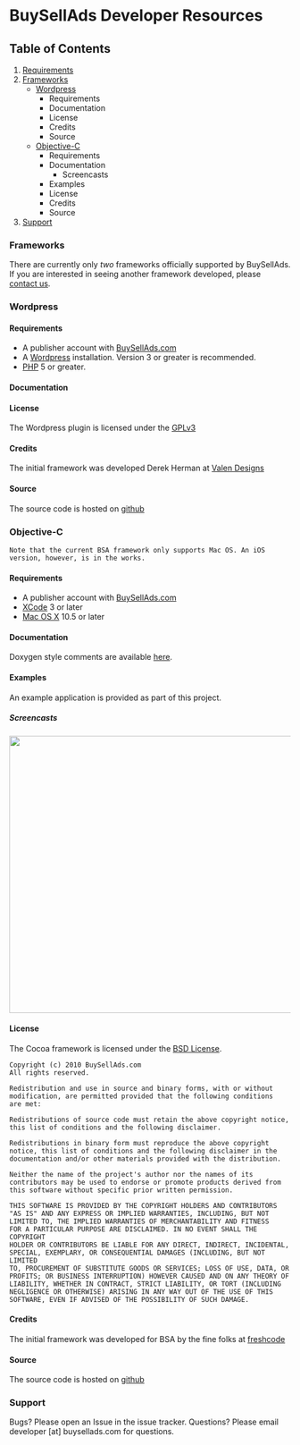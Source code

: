 # BuySellAds Developer Resources


## Table of Contents

1. [Requirements](#requirements "Requirements")
2. [Frameworks](#frameworks "Frameworks") 
	* [Wordpress](#wordpress "Wordpress")
		* Requirements
		* Documentation
		* License
		* Credits
		* Source
	* [Objective-C](#cocoa "Objective-C")
		* Requirements
		* Documentation
			* Screencasts
		* Examples
		* License
		* Credits
		* Source
3. [Support](#support "Support")


### <a name="frameworks">Frameworks</a>
There are currently only *two* frameworks officially supported by BuySellAds. If you are interested in seeing another framework developed, please [contact us](#support).

### <a name="wordpress">Wordpress</a>

#### Requirements
* A publisher account with [BuySellAds.com](http://www.buysellads.com)
* A [Wordpress](http://www.wordpress.org) installation. Version 3 or greater is recommended.
* [PHP](http://www.php.net) 5 or greater.

#### Documentation


#### License
The Wordpress plugin is licensed under the [GPLv3](http://www.gnu.org/licenses/gpl-3.0.html)

#### Credits
The initial framework was developed Derek Herman at [Valen Designs](http://valendesigns.com/)

#### Source
The source code is hosted on [github](http://github.com/buysellads/buysellads-wordpress)

### <a name="cocoa">Objective-C</a>
	Note that the current BSA framework only supports Mac OS. An iOS version, however, is in the works.

#### Requirements
* A publisher account with [BuySellAds.com](http://www.buysellads.com)
* [XCode](http://developer.apple.com) 3 or later
* [Mac OS X](http://www.apple.com/macosx/) 10.5 or later

#### Documentation
Doxygen style comments are available [here](http://developer.buysellads.com/cocoa/html).

#### Examples
An example application is provided as part of this project.

##### Screencasts
<script src="http://www.apple.com/library/quicktime/2.0/scripts/prototype.js" language="JavaScript" type="text/javascript"></script>
<script src="http://www.apple.com/library/quicktime/2.0/scripts/qtp_poster.js" language="JavaScript" type="text/javascript"></script>
<link href="http://www.apple.com/library/quicktime/2.0/stylesheets/qtp_poster.css" rel="StyleSheet" type="text/css" />
<a href="http://developer.buysellads.com/media/BSAScreencast.mov" rel="qtposter" jscontroller="false">
	<img src="http://developer.buysellads.com/media/BSAScreencast.jpg" width="726" height="496"/>
</a>

#### License
The Cocoa framework is licensed under the [BSD License](http://www.opensource.org/licenses/bsd-license.php).

	Copyright (c) 2010 BuySellAds.com
	All rights reserved.

	Redistribution and use in source and binary forms, with or without
	modification, are permitted provided that the following conditions
	are met:

	Redistributions of source code must retain the above copyright notice,
	this list of conditions and the following disclaimer.

	Redistributions in binary form must reproduce the above copyright
	notice, this list of conditions and the following disclaimer in the
	documentation and/or other materials provided with the distribution.

	Neither the name of the project's author nor the names of its
	contributors may be used to endorse or promote products derived from
	this software without specific prior written permission.

	THIS SOFTWARE IS PROVIDED BY THE COPYRIGHT HOLDERS AND CONTRIBUTORS
	"AS IS" AND ANY EXPRESS OR IMPLIED WARRANTIES, INCLUDING, BUT NOT
	LIMITED TO, THE IMPLIED WARRANTIES OF MERCHANTABILITY AND FITNESS
	FOR A PARTICULAR PURPOSE ARE DISCLAIMED. IN NO EVENT SHALL THE COPYRIGHT
	HOLDER OR CONTRIBUTORS BE LIABLE FOR ANY DIRECT, INDIRECT, INCIDENTAL,
	SPECIAL, EXEMPLARY, OR CONSEQUENTIAL DAMAGES (INCLUDING, BUT NOT LIMITED
	TO, PROCUREMENT OF SUBSTITUTE GOODS OR SERVICES; LOSS OF USE, DATA, OR
	PROFITS; OR BUSINESS INTERRUPTION) HOWEVER CAUSED AND ON ANY THEORY OF
	LIABILITY, WHETHER IN CONTRACT, STRICT LIABILITY, OR TORT (INCLUDING
	NEGLIGENCE OR OTHERWISE) ARISING IN ANY WAY OUT OF THE USE OF THIS
	SOFTWARE, EVEN IF ADVISED OF THE POSSIBILITY OF SUCH DAMAGE.

#### Credits
The initial framework was developed for BSA by the fine folks at [freshcode](http://madefresh.ca/)

#### Source
The source code is hosted on [github](http://github.com/buysellads/buysellads-cocoa)

### <a name="support">Support</a>
Bugs? Please open an Issue in the issue tracker.
Questions? Please email developer [at] buysellads.com for questions.
